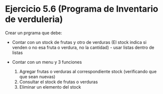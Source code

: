 # **Ejercicio 5.6 (Programa de Inventario de verduleria)**
Crear un prgrama que debe:
*    Contar con un stock de frutas y otro de verduras (El stock indica si venden o no esa fruta o verdura, no la cantidad) - usar listas dentro de listas
*    Contar con un menu y 3 funciones

      1. Agregar frutas o verduras al correspondiente stock (verificando que que sean nuevas)
      2. Consultar el stock de frutas o verduras
      3. Eliminar un elemento del stock
